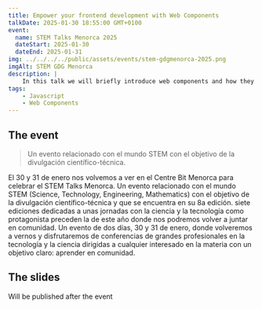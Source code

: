 ```yaml
---
title: Empower your frontend development with Web Components
talkDate: 2025-01-30 18:55:00 GMT+0100
event:
  name: STEM Talks Menorca 2025
  dateStart: 2025-01-30
  dateEnd: 2025-01-31
img: ../../../../public/assets/events/stem-gdgmenorca-2025.png
imgAlt: STEM GDG Menorca
description: |
    In this talk we will briefly introduce web components and how they can improve the User Experience and unify the User Interface. We will go from simple composition examples to complex examples with dependency injection to integrate them into hexagonal architectures or modify their operation depending on where we incorporate them. In short, a complete tour of the basics of web components to how to implement i18n, signals, context. Everything you need to know to start incorporating web components into your user interfaces.
tags:
    - Javascript
    - Web Components
---
```


## The event

> Un evento relacionado con el mundo STEM con el objetivo de la divulgación científico-técnica.

 El 30 y 31 de enero nos volvemos a ver en el Centre Bit Menorca para celebrar el STEM Talks Menorca. Un evento relacionado con el mundo STEM (Science, Technology, Engineering, Mathematics) con el objetivo de la divulgación científico-técnica y que se encuentra en su 8a edición. siete ediciones dedicadas a unas jornadas con la ciencia y la tecnología como protagonista preceden la de este año donde nos podremos volver a juntar en comunidad. Un evento de dos días, 30 y 31 de enero, donde volveremos a vernos y disfrutaremos de conferencias de grandes profesionales en la tecnología y la ciencia dirigidas a cualquier interesado en la materia con un objetivo claro: aprender en comunidad.

## The slides

Will be published after the event
